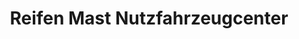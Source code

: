 ---
title: "Reifen Mast Nutzfahrzeugcenter"
url: /worms/reifen-mast-nutzfahrzeugcenter/
shop: Reifen
---
